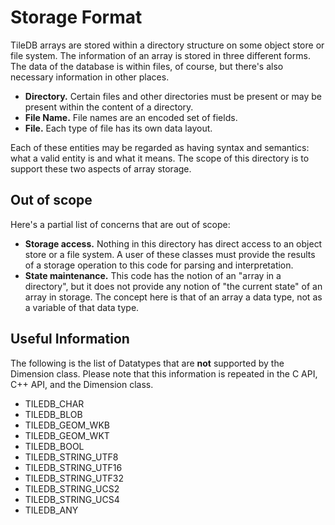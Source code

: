 # Storage Format

TileDB arrays are stored within a directory structure on some object store or file system. The information of an array is stored in three different forms. The data of the database is within files, of course, but there's also necessary information in other places.

* **Directory.** Certain files and other directories must be present or may be present within the content of a directory.
* **File Name.** File names are an encoded set of fields.
* **File.** Each type of file has its own data layout.

Each of these entities may be regarded as having syntax and semantics: what a valid entity is and what it means. The scope of this directory is to support these two aspects of array storage.

## Out of scope
Here's a partial list of concerns that are out of scope:

* **Storage access.** Nothing in this directory has direct access to an object store or a file system. A user of these classes must provide the results of a storage operation to this code for parsing and interpretation.
* **State maintenance.** This code has the notion of an "array in a directory", but it does not provide any notion of "the current state" of an array in storage. The concept here is that of an array a data type, not as a variable of that data type.

## Useful Information
The following is the list of Datatypes that are **not** supported by the Dimension class.
Please note that this information is repeated in the C API, C++ API, and the Dimension class.

* TILEDB_CHAR
* TILEDB_BLOB
* TILEDB_GEOM_WKB
* TILEDB_GEOM_WKT
* TILEDB_BOOL
* TILEDB_STRING_UTF8
* TILEDB_STRING_UTF16
* TILEDB_STRING_UTF32
* TILEDB_STRING_UCS2
* TILEDB_STRING_UCS4
* TILEDB_ANY